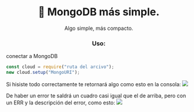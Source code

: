<h1 align="center">🌿 MongoDB más simple.</h1>
<p align="center">Algo simple, más compacto.</p>

<h3 align="center">Uso:</h3>

<p>

<a>conectar a MongoDB</a>

```js
const cloud = require("ruta del arcivo");
new cloud.setup("MongoURI");
```

Si hisiste todo correctamente te retornará algo como esto en la consola:
<img src="https://media.discordapp.net/attachments/926292771164266566/956792476344131594/Screenshot_20220324-225100_Opera.jpg">

De haber un error te saldrá un cuadro casi igual que el de arriba, pero con un ERR y la descripción del error, como esto:
<img src="https://media.discordapp.net/attachments/926292771164266566/956793884518785085/Screenshot_20220324-225706_Opera.jpg">
</p>
